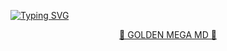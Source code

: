 [![Typing SVG](http://readme-typing-svg.herokuapp.com?font=Fira+Code&pause=1000&color=0004FF&random=false&width=435&lines=GOLDEN+MEGA+MD+BOT+%F0%9F%A6%8B)](https://git.io/typing-svg)

<p align="center"> 
<u>🎯 GOLDEN MEGA MD  🎯</u>
</p>

 <p align="center">
  <a href="#"><img src="http://readme-typing-svg.herokuapp.com?color=#FD700&center=true&vCenter=true&multiline=false&lines=GOLDEN MEGA MD+WHATSAPP+BOT" alt="">
</p>
